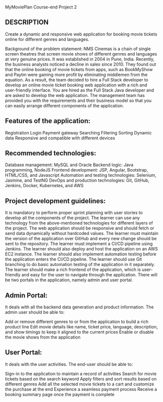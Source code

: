 MyMoviePlan
Course-end Project 2

DESCRIPTION
-----------

Create a dynamic and responsive web application for booking movie tickets online for different genres and languages.

Background of the problem statement:
NMS Cinemas is a chain of single screen theatres that screen movie shows of different genres and languages at very genuine prices. It was established in 2004 in Pune, India. Recently, the business analysts noticed a decline in sales since 2010. They found out that the online booking of movie tickets from apps, such as BookMyShow and Paytm were gaining more profit by eliminating middlemen from the equation. As a result, the team decided to hire a Full Stack developer to develop an online movie ticket booking web application with a rich and user-friendly interface.
You are hired as the Full Stack Java developer and are asked to develop the web application. The management team has provided you with the requirements and their business model so that you can easily arrange different components of the application.

Features of the application:
---------------------------

Registration
Login
Payment gateway
Searching
Filtering
Sorting
Dynamic data
Responsive and compatible with different devices

Recommended technologies:
---------------------------
Database management: MySQL and Oracle
Backend logic: Java programming, NodeJS
Frontend development: JSP, Angular, Bootstrap, HTML/CSS, and Javascript
Automation and testing technologies: Selenium, Jasmine, and TestNG
DevOps and production technologies: Git, GitHub, Jenkins, Docker, Kubernetes, and AWS

Project development guidelines:
------------------------------
It is mandatory to perform proper sprint planning with user stories to develop all the components of the project.
The learner can use any technology from the above-mentioned technologies for different layers of the project.
The web application should be responsive and should fetch or send data dynamically without hardcoded values.
The learner must maintain the version of the application over GitHub and every new change should be sent to the repository.
The learner must implement a CI/CD pipeline using Jenkins.
The learner should also deploy and host the application on an AWS EC2 instance.
The learner should also implement automation testing before the application enters the CI/CD pipeline.
The learner should use Git branching to do basic automation testing of the application in it separately.
The learner should make a rich frontend of the application, which is user- friendly and easy for the user to navigate through the application.
There will be two portals in the application, namely admin and user portal.

Admin Portal:
---------------------------
It deals with all the backend data generation and product information. The admin user should be able to:

Add or remove different genres to or from the application to build a rich product line
Edit movie details like name, ticket price, language, description, and show timings to keep it aligned to the current prices
Enable or disable the movie shows from the application

User Portal:
----------------------------
It deals with the user activities. The end-user should be able to:

Sign-in to the application to maintain a record of activities
Search for movie tickets based on the search keyword
Apply filters and sort results based on different genres
Add all the selected movie tickets to a cart and customize the purchase at the end
Experience a seamless payment process
Receive a booking summary page once the payment is complete
